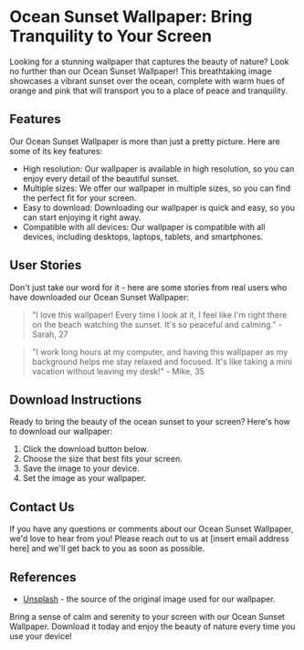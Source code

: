<!--
Write me content for website with wallpaper which alt text is:

"A beautiful sunset over the ocean"

The name/title of the page should not be 1:1 copy of the alt text but rather a real content of the website which is using this wallpaper.

- Use markdown format 
- Start with the heading
- The content should look like a real website 
- Include real sections like references, contact, user stories, etc. use things relevant to the page purpose.
- Feel free to use structure like headings, bullets, numbering, blockquotes, paragraphs, horizontal lines, etc.
- You can use formatting like bold or _italic_
- You can include UTF-8 emojis
- Links should be only #hash anchors (and you can refer to the document itself)
- Do not include images
-->

<!--font:Poppins-->

# Ocean Sunset Wallpaper: Bring Tranquility to Your Screen

Looking for a stunning wallpaper that captures the beauty of nature? Look no further than our Ocean Sunset Wallpaper! This breathtaking image showcases a vibrant sunset over the ocean, complete with warm hues of orange and pink that will transport you to a place of peace and tranquility.

## Features

Our Ocean Sunset Wallpaper is more than just a pretty picture. Here are some of its key features:

- High resolution: Our wallpaper is available in high resolution, so you can enjoy every detail of the beautiful sunset.
- Multiple sizes: We offer our wallpaper in multiple sizes, so you can find the perfect fit for your screen.
- Easy to download: Downloading our wallpaper is quick and easy, so you can start enjoying it right away.
- Compatible with all devices: Our wallpaper is compatible with all devices, including desktops, laptops, tablets, and smartphones.

## User Stories

Don't just take our word for it - here are some stories from real users who have downloaded our Ocean Sunset Wallpaper:

> "I love this wallpaper! Every time I look at it, I feel like I'm right there on the beach watching the sunset. It's so peaceful and calming." - Sarah, 27

> "I work long hours at my computer, and having this wallpaper as my background helps me stay relaxed and focused. It's like taking a mini vacation without leaving my desk!" - Mike, 35

## Download Instructions

Ready to bring the beauty of the ocean sunset to your screen? Here's how to download our wallpaper:

1. Click the download button below.
2. Choose the size that best fits your screen.
3. Save the image to your device.
4. Set the image as your wallpaper.

## Contact Us

If you have any questions or comments about our Ocean Sunset Wallpaper, we'd love to hear from you! Please reach out to us at [insert email address here] and we'll get back to you as soon as possible.

## References

- [Unsplash](https://unsplash.com/photos/7S2qsJwZaE4) - the source of the original image used for our wallpaper. 

Bring a sense of calm and serenity to your screen with our Ocean Sunset Wallpaper. Download it today and enjoy the beauty of nature every time you use your device!
